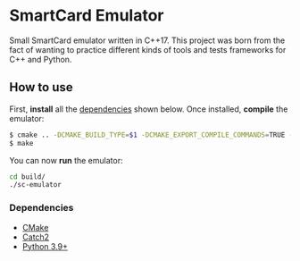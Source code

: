 # SmartCard Emulator

Small SmartCard emulator written in C++17. This project was born from the fact of wanting to practice different kinds of tools and tests frameworks for C++ and Python.

## How to use

First, __install__ all the [dependencies](#dependencies) shown below. Once installed, __compile__ the emulator:

```sh
$ cmake .. -DCMAKE_BUILD_TYPE=$1 -DCMAKE_EXPORT_COMPILE_COMMANDS=TRUE -G "Unix Makefiles"
$ make
```

You can now __run__ the emulator:

```sh
cd build/
./sc-emulator
```

### Dependencies

- [CMake](https://www.cmake.org)
- [Catch2](https://github.com/catchorg/Catch2)
- [Python 3.9+](https://www.python.org/)
